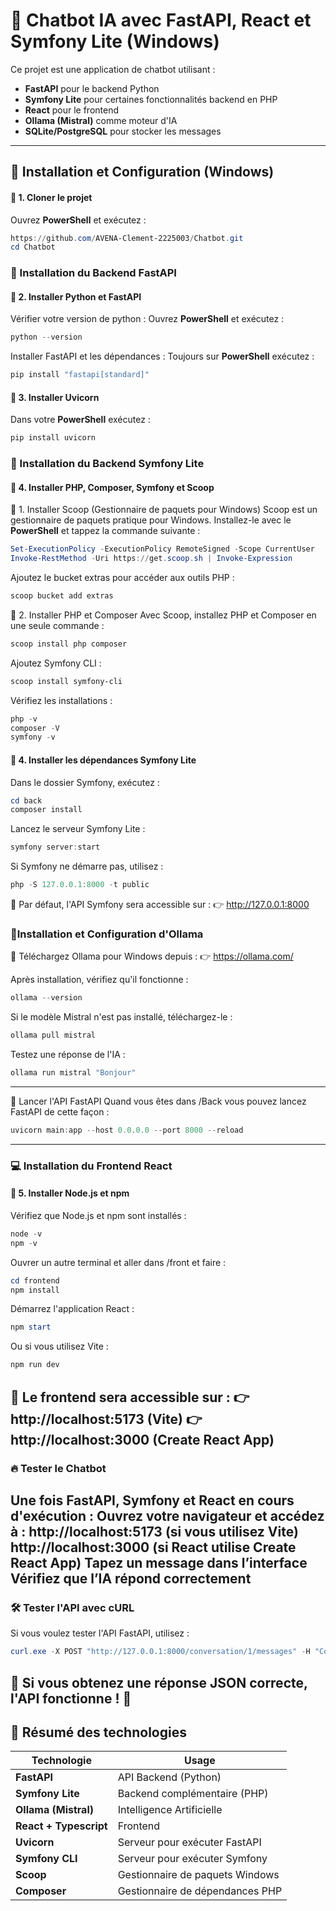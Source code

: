 # 🤖 Chatbot IA avec FastAPI, React et Symfony Lite (Windows)

Ce projet est une application de chatbot utilisant :
- **FastAPI** pour le backend Python  
- **Symfony Lite** pour certaines fonctionnalités backend en PHP  
- **React** pour le frontend  
- **Ollama (Mistral)** comme moteur d'IA  
- **SQLite/PostgreSQL** pour stocker les messages

---

## 📂 **Installation et Configuration (Windows)**

#### 🔹 1. **Cloner le projet**
Ouvrez **PowerShell** et exécutez :
```powershell
https://github.com/AVENA-Clement-2225003/Chatbot.git
cd Chatbot
```
### 🐍 Installation du Backend FastAPI

#### 🔹 2. **Installer Python et FastAPI**
Vérifier votre version de python : 
Ouvrez **PowerShell** et exécutez :
```powershell
python --version
```
Installer FastAPI et les dépendances : 
Toujours sur **PowerShell** exécutez :
```powershell
pip install "fastapi[standard]"
```

#### 🔹 3. **Installer Uvicorn** 

Dans votre **PowerShell** exécutez :
```powershell
pip install uvicorn
```
### 🐘 Installation du Backend Symfony Lite

#### 🔹 4. Installer PHP, Composer, Symfony et Scoop
📌 1. Installer Scoop (Gestionnaire de paquets pour Windows)
Scoop est un gestionnaire de paquets pratique pour Windows. Installez-le avec le **PowerShell** et tappez la commande suivante  :
```powershell
Set-ExecutionPolicy -ExecutionPolicy RemoteSigned -Scope CurrentUser
Invoke-RestMethod -Uri https://get.scoop.sh | Invoke-Expression
```
Ajoutez le bucket extras pour accéder aux outils PHP :
```powershell
scoop bucket add extras
```
📌 2. Installer PHP et Composer
Avec Scoop, installez PHP et Composer en une seule commande :
```powershell
scoop install php composer
```
Ajoutez Symfony CLI :
```powershell
scoop install symfony-cli
```
Vérifiez les installations :
```powershell
php -v
composer -V
symfony -v
```

#### 🔹 4. Installer les dépendances Symfony Lite

Dans le dossier Symfony, exécutez :
```powershell
cd back
composer install
```
Lancez le serveur Symfony Lite :
```powershell
symfony server:start
```
Si Symfony ne démarre pas, utilisez :
```powershell
php -S 127.0.0.1:8000 -t public
```
📌 Par défaut, l'API Symfony sera accessible sur :
👉 http://127.0.0.1:8000 

### 🦙Installation et Configuration d'Ollama
📌 Téléchargez Ollama pour Windows depuis :
👉 https://ollama.com/

Après installation, vérifiez qu'il fonctionne :
```powershell
ollama --version
```

Si le modèle Mistral n'est pas installé, téléchargez-le :
```powershell
ollama pull mistral
```

Testez une réponse de l'IA :
```powershell
ollama run mistral "Bonjour"
```
---
🚀 Lancer l'API FastAPI
Quand vous êtes dans /Back vous pouvez lancez FastAPI de cette façon  :
```powershell
uvicorn main:app --host 0.0.0.0 --port 8000 --reload
```
--- 
### 💻 Installation du Frontend React

#### 🔹 5. Installer Node.js et npm
Vérifiez que Node.js et npm sont installés :
```powershell
node -v
npm -v
```
Ouvrer un autre terminal et aller dans /front et faire : 
```powershell
cd frontend
npm install
```
Démarrez l'application React :
```powershell
npm start
```
Ou si vous utilisez Vite :
```powershell
npm run dev
```
📌 Le frontend sera accessible sur :
👉 http://localhost:5173 (Vite)
👉 http://localhost:3000 (Create React App)
--- 
### 🔥 Tester le Chatbot
Une fois FastAPI, Symfony et React en cours d'exécution :
Ouvrez votre navigateur et accédez à :
http://localhost:5173 (si vous utilisez Vite)
http://localhost:3000 (si React utilise Create React App)
Tapez un message dans l’interface
Vérifiez que l’IA répond correctement
--- 
### 🛠 Tester l'API avec cURL
Si vous voulez tester l'API FastAPI, utilisez :
```powershell
curl.exe -X POST "http://127.0.0.1:8000/conversation/1/messages" -H "Content-Type: application/json" -d "{\"content\":\"Bonjour\"}"
```
📌 Si vous obtenez une réponse JSON correcte, l'API fonctionne ! 🎉
---
## 📂 Résumé des technologies 

| **Technologie**       | **Usage**                                  |
|----------------------|-----------------------------------------|
| **FastAPI**          | API Backend (Python)                   |
| **Symfony Lite**     | Backend complémentaire (PHP)           |
| **Ollama (Mistral)** | Intelligence Artificielle              |
| **React + Typescript** | Frontend                              |
| **Uvicorn**          | Serveur pour exécuter FastAPI          |
| **Symfony CLI**      | Serveur pour exécuter Symfony          |
| **Scoop**           | Gestionnaire de paquets Windows        |
| **Composer**        | Gestionnaire de dépendances PHP        |


